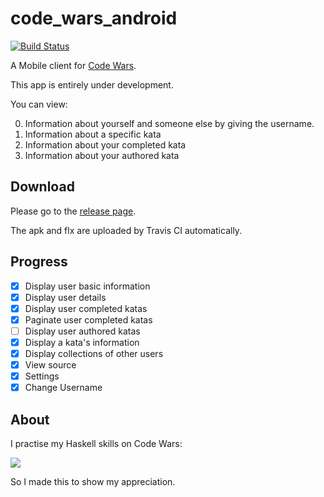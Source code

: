 # code_wars_android

[![Build Status](https://travis-ci.org/ice1000/code_wars_android.svg?branch=master)](https://travis-ci.org/ice1000/code_wars_android)

A Mobile client for [Code Wars](https://www.codewars.com).

This app is entirely under development.

You can view:

0. Information about yourself and someone else by giving the username.
0. Information about a specific kata
0. Information about your completed kata
0. Information about your authored kata

## Download

Please go to the [release page](https://github.com/ice1000/code_wars_android/releases).

The apk and flx are uploaded by Travis CI automatically.

## Progress

- [X] Display user basic information
- [X] Display user details
- [X] Display user completed katas
- [X] Paginate user completed katas
- [ ] Display user authored katas
- [X] Display a kata's information
- [X] Display collections of other users
- [X] View source
- [X] Settings
- [X] Change Username

## About

I practise my Haskell skills on Code Wars:

[![](https://www.codewars.com/users/ice1000/badges/large)](https://www.codewars.com/users/ice1000)

So I made this to show my appreciation.
